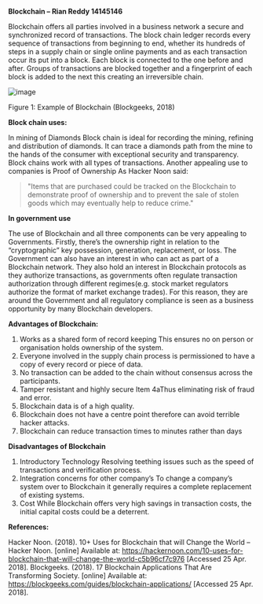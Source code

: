 **Blockchain – Rian Reddy 14145146**

Blockchain offers all parties involved in a business network a secure and synchronized record of transactions. The block chain ledger records every sequence of transactions from beginning to end, whether its hundreds of steps in a supply chain or single online payments and as each transaction occur its put into a block. 
Each block is connected to the one before and after. Groups of transactions are blocked together and a fingerprint of each block is added to the next this creating an irreversible chain.

 ![image](https://user-images.githubusercontent.com/35773710/39269880-095b62ee-48cc-11e8-9aa0-896909df4e90.png)

Figure 1: Example of Blockchain (Blockgeeks, 2018)

**Block chain uses:**

In mining of Diamonds
Block chain is ideal for recording the mining, refining and distribution of diamonds. It can trace a diamonds path from the mine to the hands of the consumer with exceptional security and transparency. Block chains work with all types of transactions.
Another appealing use to companies is Proof of Ownership
As Hacker Noon said:
>"Items that are purchased could be tracked on the Blockchain to demonstrate proof of ownership and to prevent the sale of stolen goods which may eventually help to reduce crime."

**In government use**

The use of Blockchain and all three components can be very appealing to Governments. Firstly, there’s the ownership right in relation to the “cryptographic” key possession, generation, replacement, or loss. The Government can also have an interest in who can act as part of a Blockchain network. They also hold an interest in Blockchain protocols as they authorize transactions, as governments often regulate transaction authorization through different regimes(e.g. stock market regulators authorize the format of market exchange trades). For this reason, they are around the Government and all regulatory compliance is seen as a business opportunity by many Blockchain developers.

**Advantages of Blockchain:**

1.  Works as a shared form of record keeping
This ensures no on person or organisation holds ownership of the system.
2.	Everyone involved in the supply chain process is permissioned to have a copy of every record or piece of data.
3.	No transaction can be added to the chain without consensus across the participants.
4.	Tamper resistant and highly secure
Item 4aThus eliminating risk of fraud and error.
5.	Blockchain data is of a high quality.
6.	Blockchain does not have a centre point therefore can avoid terrible hacker attacks.
7.	Blockchain can reduce transaction times to minutes rather than days

**Disadvantages of Blockchain**

1.	Introductory Technology
	Resolving teething issues such as the speed of transactions and verification process.
2.	Integration concerns for other company’s
To change a company’s system over to Blockchain it generally requires a complete replacement of existing systems.
3.	Cost
While Blockchain offers very high savings in transaction costs, the initial capital costs could be a deterrent.

**References:**

Hacker Noon. (2018). 10+ Uses for Blockchain that will Change the World – Hacker Noon. [online] Available at: https://hackernoon.com/10-uses-for-blockchain-that-will-change-the-world-c5b96cf7c976 [Accessed 25 Apr. 2018].
Blockgeeks. (2018). 17 Blockchain Applications That Are Transforming Society. [online] Available at: https://blockgeeks.com/guides/blockchain-applications/ [Accessed 25 Apr. 2018].


